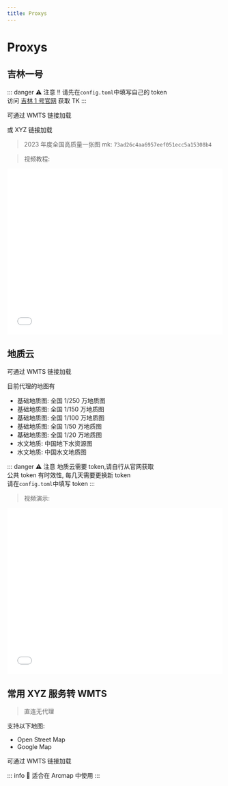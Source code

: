 ```yaml
---
title: Proxys
---
```


<script setup>
import GetAddress from "./GetAddress.vue"

</script>

# Proxys

## 吉林一号

::: danger ⚠️ 注意
‼️ 请先在`config.toml`中填写自己的 token  
访问 [吉林 1 号官网](https://www.jl1mall.com/rskit/MyRSservice) 获取 TK
:::

可通过 WMTS 链接加载

<GetAddress path="/WMTS/jl1"/>

或 XYZ 链接加载

<GetAddress path="/getTile/jl1/{z}/{x}/{y}?mk=73ad26c4aa6957eef051ecc5a15308b4"/>

> 2023 年度全国高质量一张图 mk: `73ad26c4aa6957eef051ecc5a15308b4`

> 视频教程:
<iframe src="//player.bilibili.com/player.html?isOutside=true&aid=113406514301152&bvid=BV144SdYiECo&cid=26561089267&p=1&autoplay=0" scrolling="no" border="0" frameborder="no" framespacing="0" allowfullscreen="true" width="100%" height="387px"></iframe>

## 地质云

可通过 WMTS 链接加载

<GetAddress path="/WMTS/geocloud"/>

目前代理的地图有

- 基础地质图: 全国 1/250 万地质图
- 基础地质图: 全国 1/150 万地质图
- 基础地质图: 全国 1/100 万地质图
- 基础地质图: 全国 1/50 万地质图
- 基础地质图: 全国 1/20 万地质图
- 水文地质: 中国地下水资源图
- 水文地质: 中国水文地质图

::: danger ⚠️ 注意
地质云需要 token,请自行从官网获取  
公共 token 有时效性, 每几天需要更换新 token  
请在`config.toml`中填写 token
:::

> 视频演示:
<iframe src="//player.bilibili.com/player.html?isOutside=true&aid=113163043409358&bvid=BV17jtWetEvB&cid=25919818527&p=1&autoplay=0" scrolling="no" border="0" frameborder="no" framespacing="0" allowfullscreen="true" width="100%" height="387px"></iframe>

## 常用 XYZ 服务转 WMTS

> 直连无代理

支持以下地图:

- Open Street Map
- Google Map

可通过 WMTS 链接加载
<GetAddress path="/WMTS/XYZ"/>

::: info
🤔 适合在 Arcmap 中使用
:::
